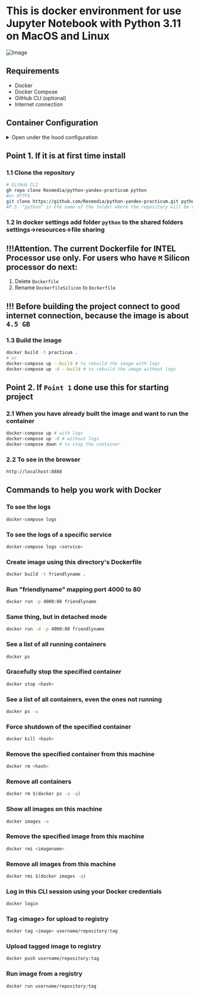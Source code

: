# This is docker environment for use Jupyter Notebook with Python 3.11 on MacOS and Linux

![Image](https://snipboard.io/Ua4z6h.jpg)

## Requirements
- Docker
- Docker Compose
- GitHub CLI (optional)
- Internet connection

## Container Configuration
<details>
  <summary>Open under the hood configuration</summary>

The container is built using the `continuumio/miniconda3` image as a base, providing support for Conda. Here's a detailed list of what's inside the container:

### Conda Packages
- Python 3.11
- pip
- wheel
- ipykernel
- ipython
- ipython_genutils
- jupyter
- jupyter_client
- jupyter_console
- jupyter_core
- jupyterlab
- jupyterlab_server
- requests
- nest-asyncio

### Pip Packages
- beautifulsoup4
- matplotlib
- nltk
- numpy
- pandas
- plotly
- psycopg2-binary
- regex
- scikit-learn
- scipy
- seaborn
- sqlalchemy
- statsmodels
- catboost
- pyspark
- torch
- transformers
- pillow
- keras
- tensorflow
- traitlets (version 5.9.0)
- notebook (version 6.4.0)
- jupyter_contrib_nbextensions
- jupyter_nbextensions_configurator

### Jupyter Notebook Extensions
- toc2/main

### Additional Configuration
- A dedicated directory `/opt/conda` is created for the Conda environment.
- The working directory is set to `/workspace`.
- Port 8888 is exposed for Jupyter Notebook.
- Jupyter Notebook is configured to start with the command to run on IP `0.0.0.0`, without opening a browser, and allowing root access.

## PostgreSQL Database Configuration

The project includes a PostgreSQL database container configured as follows:

- **Image**: `postgres:latest` - This uses the latest version of the official PostgreSQL image.
- **Container Name**: `practicum_postgres` - The name of the container running PostgreSQL.
- **Environment Variables**:
    - `POSTGRES_USER=practicum` - The default user for PostgreSQL.
    - `POSTGRES_PASSWORD=toor` - The password for the `practicum` user.
    - `POSTGRES_DB=practicum` - The default database created when the container starts.
- **Ports**:
    - `5432:5432` - The PostgreSQL default port `5432` is exposed and mapped to the host.
- **Volumes**:
    - `postgres-data:/var/lib/postgresql/data` - This volume is used to persist the database data even after the container is stopped or deleted.

This configuration ensures that the PostgreSQL database is ready to be used by the application with the specified settings.
</details>

## Point 1. If it is at first time install

### 1.1 Clone the repository

```bash
# GitHub CLI
gh repo clone Resmedia/python-yandex-practicum python
#or HTTPS
git clone https://github.com/Resmedia/python-yandex-practicum.git python
#P.S. "python" is the name of the folder where the repository will be cloned you can change it
```

### 1.2 In docker settings add folder `python` to the shared folders settings->resources->file sharing

## !!!Attention. The current Dockerfile for INTEL Processor use only. For users who have `M` Silicon processor do next:
1. Delete `Dockerfile`
2. Rename `DockerfileSilicon` to `Dockerfile`

## !!! Before building the project connect to good internet connection, because the image is about `4.5 GB`

### 1.3 Build the image
```bash
docker build -t practicum .
# or 
docker-compose up --build # to rebuild the image with logs
docker-compose up -d --build # to rebuild the image without logs
```

## Point 2. If `Point 1` done use this for starting project

### 2.1 When you have already built the image and want to run the container
```bash
docker-compose up # with logs
docker-compose up -d # without logs
docker-compose down # to stop the container
```

### 2.2 To see in the browser
```bash
http://localhost:8888
```

## Commands to help you work with Docker

### To see the logs
```bash
docker-compose logs
```
### To see the logs of a specific service
```bash
docker-compose logs <service>
```
### Create image using this directory's Dockerfile
```bash
docker build -t friendlyname . 
```
### Run "friendlyname" mapping port 4000 to 80
```bash
docker run -p 4000:80 friendlyname
```
### Same thing, but in detached mode
```bash
docker run -d -p 4000:80 friendlyname
```
### See a list of all running containers
```bash
docker ps
```
### Gracefully stop the specified container
```bash
docker stop <hash>
```
### See a list of all containers, even the ones not running
```bash
docker ps -a
```
### Force shutdown of the specified container
```bash
docker kill <hash>
```
### Remove the specified container from this machine
```bash
docker rm <hash>
```
### Remove all containers
```bash
docker rm $(docker ps -a -q)
```
### Show all images on this machine
```bash
docker images -a
```
### Remove the specified image from this machine
```bash
docker rmi <imagename>
```
### Remove all images from this machine
```bash
docker rmi $(docker images -q)
```
### Log in this CLI session using your Docker credentials
```bash
docker login
```
### Tag \<image> for upload to registry
```bash
docker tag <image> username/repository:tag
```
### Upload tagged image to registry
```bash
docker push username/repository:tag
```
### Run image from a registry
```bash
docker run username/repository:tag
```
